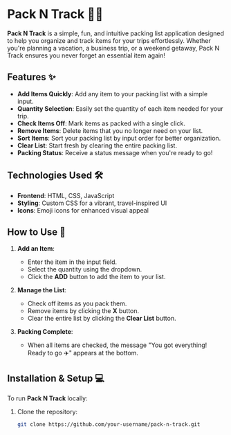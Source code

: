 # Pack N Track 🧳🌴

**Pack N Track** is a simple, fun, and intuitive packing list application designed to help you organize and track items for your trips effortlessly. Whether you're planning a vacation, a business trip, or a weekend getaway, Pack N Track ensures you never forget an essential item again!

## Features ✨

- **Add Items Quickly**: Add any item to your packing list with a simple input.
- **Quantity Selection**: Easily set the quantity of each item needed for your trip.
- **Check Items Off**: Mark items as packed with a single click.
- **Remove Items**: Delete items that you no longer need on your list.
- **Sort Items**: Sort your packing list by input order for better organization.
- **Clear List**: Start fresh by clearing the entire packing list.
- **Packing Status**: Receive a status message when you're ready to go!

## Technologies Used 🛠️

- **Frontend**: HTML, CSS, JavaScript
- **Styling**: Custom CSS for a vibrant, travel-inspired UI
- **Icons**: Emoji icons for enhanced visual appeal

## How to Use 🚀

1. **Add an Item**: 
   - Enter the item in the input field.
   - Select the quantity using the dropdown.
   - Click the **ADD** button to add the item to your list.

2. **Manage the List**:
   - Check off items as you pack them.
   - Remove items by clicking the **X** button.
   - Clear the entire list by clicking the **Clear List** button.

3. **Packing Complete**:
   - When all items are checked, the message "You got everything! Ready to go ✈️" appears at the bottom.

## Installation & Setup 💻

To run **Pack N Track** locally:

1. Clone the repository:
   ```bash
   git clone https://github.com/your-username/pack-n-track.git
